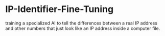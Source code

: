# IP-Identifier-Fine-Tuning
training a specialized AI to tell the differences between a real IP address and other numbers that just look like an IP address inside a computer file. 
